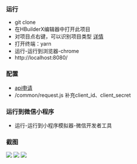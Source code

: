 ### 运行

- git clone 
- 在HBuilderX编辑器中打开此项目
- 对项目点右键，可以识别项目类型 [详情](https://ask.dcloud.net.cn/article/35878)
- 打开终端：yarn
- 运行-运行到浏览器-chrome
- http://localhost:8080/ 

### 配置

- [api申请](https://oauth.cnblogs.com/)
- /common/request.js 补充client_id、client_secret

### 运行到微信小程序

- 运行-运行到小程序模拟器-微信开发者工具



### 截图

![](https://pic.imgdb.cn/item/632a862a16f2c2beb1a2a50f.jpg)
![](https://pic.imgdb.cn/item/632a862a16f2c2beb1a2a503.jpg)
![](https://pic.imgdb.cn/item/632a862a16f2c2beb1a2a4fd.jpg)